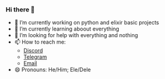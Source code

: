 ### Hi there 👋


- 🔭 I’m currently working on python and elixir basic projects
- 🌱 I’m currently learning aboout everything
- 🤔 I’m looking for help with everything and nothing
- 📫 How to reach me:</br>
    - [Discord](https://discordapp.com/users/369271187945160706/)</br>
    - [Telegram](https://t.me/jhonatacaiob)</br>
    - [Email](mailto://jhonatacaiob@gmail.com)</br>
- 😄 Pronouns: He/Him; Ele/Dele
